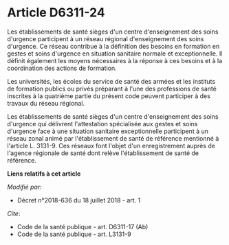 # Article D6311-24

Les établissements de santé sièges d'un centre d'enseignement des soins d'urgence participent à un réseau régional
d'enseignement des soins d'urgence. Ce réseau contribue à la définition des besoins en formation en gestes et soins d'urgence
en situation sanitaire normale et exceptionnelle. Il définit également les moyens nécessaires à la réponse à ces besoins et à
la coordination des actions de formation.

Les universités, les écoles du service de santé des armées et les instituts de formation publics ou privés préparant à l'une
des professions de santé inscrites à la quatrième partie du présent code peuvent participer à des travaux du réseau régional.

Les établissements de santé sièges d'un centre d'enseignement des soins d'urgence qui délivrent l'attestation spécialisée aux
gestes et soins d'urgence face à une situation sanitaire exceptionnelle participent à un réseau zonal animé par
l'établissement de santé de référence mentionné à l'article L. 3131-9. Ces réseaux font l'objet d'un enregistrement auprès de
l'agence régionale de santé dont relève l'établissement de santé de référence.

**Liens relatifs à cet article**

_Modifié par_:

  - Décret n°2018-636 du 18 juillet 2018 - art. 1

_Cite_:

  - Code de la santé publique - art. D6311-17 (Ab)
  - Code de la santé publique - art. L3131-9
